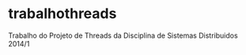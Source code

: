trabalhothreads
===============

Trabalho do Projeto de Threads da Disciplina de Sistemas Distribuidos 2014/1
